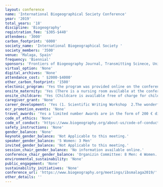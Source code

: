 ```yaml
---
layout: conference 
name: 'International Biogeographical Society Conference'
year: '2019'
total_years: '18'
discipline: 'Biogeography'
registration_fee: '$305-$440'
attendees: '3000'
carbon_footprint: '6000'
society_name: 'International Biogeographical Society '
society_members: '3500'
venue: 'Malaga, Spain'
frequency: 'Biennial'
sponsors: 'Frontiers of Biogeography Journal, Transmitting Scinece, Universidad de Malaga'
virtual_option: 'None'
digital_archives: 'None'
attendance_cost: ' $2000-$4000'
other_carbon_footprint: '1500'
electonic_program: 'Yes the program was provided online on the conference website in .pdf and interactive versions.'
onsite_maternity: 'Yes (There is a nursing room available at the conference centre and babies/nursing mothers are welcome at the conference itself, however children ages 0-2 are unable to be offered childcare due to restrictions that apply regarding facilities and qualification of personnel. )'
onsite_childcare: 'Yes (Childcare is available free of charge for children ages 3-12 at the conference venue.  There is a nursing room available at the conference centre and babies/nursing mothers are welcome at the conference itself, however children ages 0-2 are unable to be offered childcare due to restrictions that apply regarding facilities and qualification of personnel. This service is provided free of charge for IBS Malaga 2019 conference attendees. Staffed by trained personnel, with crafts and activities, Hours available:   8 am – 8pm '
caregiver_grant: 'None'
career_development: 'Yes (1. Scientific Writing Workshop  2.The wonderful world of Github 3. How to make a video of your research 4.Making your CV stand out)'
ecr_promotion_events: 'None'
travel_awards: 'Yes a limited number Awards are in the form of 200 € discount on registration,  and assessed on need or need-plus-merit.'
code_of_ethics: 'None'
code_of_conduct: 'https://www.biogeography.org/about-us/code-of-conduct/'
safety_instructions: 'None'
gender_balance: 'None'
keynote_gender_balance: 'Not Applicable to this meeting.'
speaker_gender_balance: '5 Women: 3 Men'
invited_gender_balance: 'Not Applicable to this meeting.'
session_chair_gender_balance: 'No information available online.'
conference_chair_gender_balance: 'Organizin Committee: 8 Men: 4 Women. Program Review Committee: 12 Men: 2 Women'
environmental_sustainability: 'None'
public_engagement: 'None'
sustainability_initiatives: 'None'
conference_url: 'https://www.biogeography.org/meetings/ibsmalaga2019/'
other_details: ''
---
```

